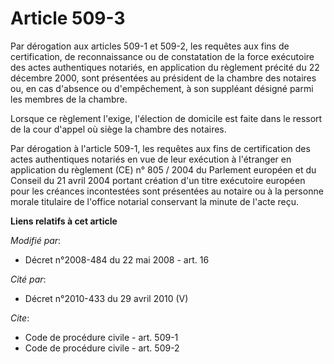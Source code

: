 # Article 509-3

Par dérogation aux articles 509-1 et 509-2, les requêtes aux fins de certification, de reconnaissance ou de constatation de
la force exécutoire des actes authentiques notariés, en application du règlement précité du 22 décembre 2000, sont présentées
au président de la chambre des notaires ou, en cas d'absence ou d'empêchement, à son suppléant désigné parmi les membres de
la chambre. 

Lorsque ce règlement l'exige, l'élection de domicile est faite dans le ressort de la cour d'appel où siège la chambre des
notaires. 

Par dérogation à l'article 509-1, les requêtes aux fins de certification des actes authentiques notariés en vue de leur
exécution à l'étranger en application du règlement (CE) n° 805 / 2004 du Parlement européen et du Conseil du 21 avril 2004
portant création d'un titre exécutoire européen pour les créances incontestées sont présentées au notaire ou à la personne
morale titulaire de l'office notarial conservant la minute de l'acte reçu.

**Liens relatifs à cet article**

_Modifié par_:

  - Décret n°2008-484 du 22 mai 2008 - art. 16

_Cité par_:

  - Décret n°2010-433 du 29 avril 2010 (V)

_Cite_:

  - Code de procédure civile - art. 509-1
  - Code de procédure civile - art. 509-2
